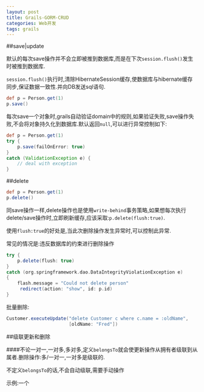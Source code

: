 ```yaml
---
layout: post
title: Grails-GORM-CRUD
categories: Web开发
tags: grails
---
```


##save|update


默认的每次save操作并不会立即被推到数据库,而是在下次`session.flush()`发生时被推到数据库.

`session.flush()`执行时,清除HibernateSession缓存,使数据库与hibernate缓存同步,保证数据一致性.并向DB发送sql语句.

```groovy
def p = Person.get(1)
p.save()
```

每次save一个对象时,grails自动验证domain中的规则,如果验证失败,save操作失败,不会将对象持久化到数据库.默认返回`null`,可以进行异常控制如下:

```groovy
def p = Person.get(1)
try {
    p.save(failOnError: true)
}
catch (ValidationException e) {
    // deal with exception
}
```

##delete

```groovy
def p = Person.get(1)
p.delete()
```

同save操作一样,delete操作也是使用`write-behind`事务策略,如果想每次执行delete/save操作时,立即刷新缓存,应该采取:`p.delete(flush:true)`.

使用`flush:true`的好处是,当此次删除操作发生异常时,可以控制此异常.

常见的情况是:违反数据库的约束进行删除操作

```groovy
try {
    p.delete(flush: true)
}
catch (org.springframework.dao.DataIntegrityViolationException e) 
{
	flash.message = "Could not delete person"
   	 redirect(action: "show", id: p.id)
}
```

批量删除:

```groovy
Customer.executeUpdate("delete Customer c where c.name = :oldName",
                       [oldName: "Fred"])
```

##级联更新和删除

####不论一对一,一对多,多对多,定义`belongsTo`就会使更新操作从拥有者级联到从属者.删除操作:多/一对一,一对多是级联的.

不定义`belongsTo`的话,不会自动级联,需要手动操作

示例:一个
